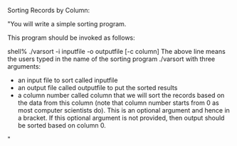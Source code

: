 Sorting Records by Column: 

"You will write a simple sorting program. 

This program should be invoked as follows:

shell% ./varsort -i inputfile -o outputfile [-c column]
The above line means the users typed in the name of the sorting program ./varsort with three arguments:

- an input file to sort called inputfile
- an output file called outputfile to put the sorted results
- a column number called column that we will sort the records based on the data from this column (note that column number starts from 0 as most computer scientists do). This is an optional argument and hence in a bracket. If this optional argument is not provided, then output should be sorted based on column 0.

"